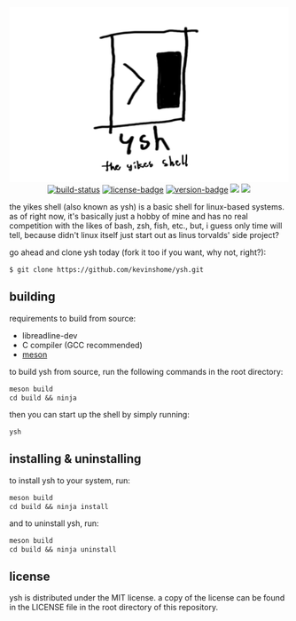 <p align="center">
  <img src="ysh_sign_transparent.png">

<br>

<a href = "https://github.com/kevinshome/ysh/actions/workflows/build.yml" alt="build-status">
  <img src="https://github.com/kevinshome/ysh/actions/workflows/build.yml/badge.svg?branch=master&event=push" alt="build-status"></a>
<a href="https://github.com/kevinshome/ysh/blob/master/LICENSE" alt="license">
  <img src="https://img.shields.io/github/license/kevinshome/ysh" alt="license-badge"></a>
<a href="https://github.com/kevinshome/ysh/releases" alt="version">
  <img src="https://img.shields.io/github/v/release/kevinshome/ysh?include_prereleases" alt="version-badge"></a>
  <img src="https://img.shields.io/maintenance/yes/2022">
  <img src="https://img.shields.io/github/commits-since/kevinshome/ysh/latest">

</p>

the yikes shell (also known as ysh) is a basic shell for linux-based systems.
as of right now, it's basically just a hobby of mine and has no real competition with
the likes of bash, zsh, fish, etc., but, i guess only time will tell, because didn't linux
itself just start out as linus torvalds' side project?

go ahead and clone ysh today (fork it too if you want, why not, right?):

```
$ git clone https://github.com/kevinshome/ysh.git
```
## building

requirements to build from source:

  - libreadline-dev
  - C compiler (GCC recommended)
  - [meson](https://mesonbuild.com)

to build ysh from source, run the following commands in the root directory:
```
meson build
cd build && ninja
```
then you can start up the shell by simply running:
```
ysh
```

## installing & uninstalling

to install ysh to your system, run:
```
meson build
cd build && ninja install
```

and to uninstall ysh, run:
```
meson build
cd build && ninja uninstall
```

## license

ysh is distributed under the MIT license. a copy of the license can be found in the LICENSE file
in the root directory of this repository.
